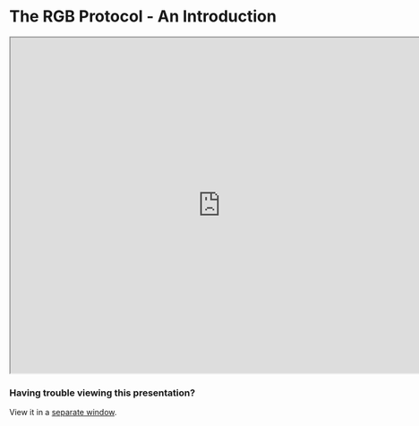 # The RGB Protocol - An Introduction

<iframe width=750 height=600 src="https://gitpitch.com/tari-labs/tari-university/master?p=/src/protocols/rgb-introduction#/"></iframe>

### Having trouble viewing this presentation?

View it in a [separate window](https://gitpitch.com/tari-labs/tari-university/master?p=/src/protocols/rgb-introduction#/).
